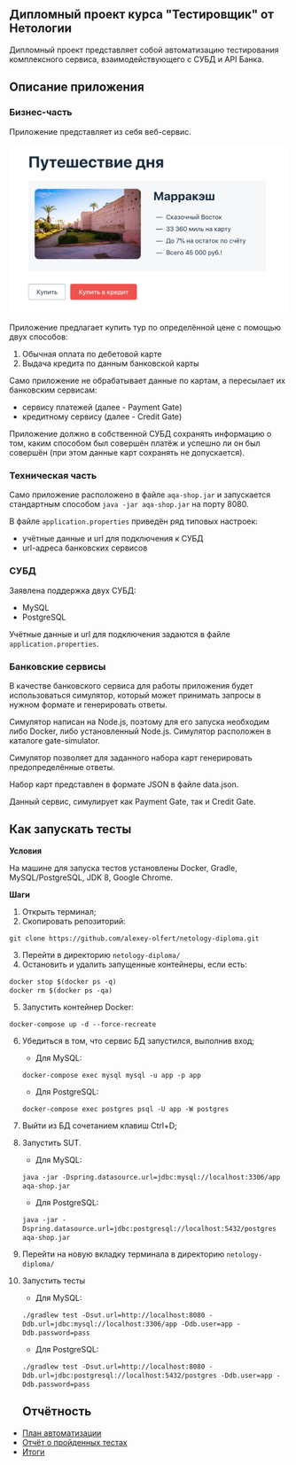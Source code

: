 ## Дипломный проект курса "Тестировщик" от Нетологии

Дипломный проект представляет собой автоматизацию тестирования комплексного сервиса, взаимодействующего с СУБД и API Банка.

## Описание приложения

### Бизнес-часть

Приложение представляет из себя веб-сервис.

![Service](pics/service.png)

Приложение предлагает купить тур по определённой цене с помощью двух способов:

1. Обычная оплата по дебетовой карте
1. Выдача кредита по данным банковской карты

Само приложение не обрабатывает данные по картам, а пересылает их банковским сервисам:

* сервису платежей (далее - Payment Gate)
* кредитному сервису (далее - Credit Gate)

Приложение должно в собственной СУБД сохранять информацию о том, каким способом был совершён платёж и успешно ли он был совершён (при этом данные карт сохранять не допускается).

### Техническая часть

Само приложение расположено в файле `aqa-shop.jar` и запускается стандартным способом `java -jar aqa-shop.jar` на порту 8080.

В файле `application.properties` приведён ряд типовых настроек:

* учётные данные и url для подключения к СУБД
* url-адреса банковских сервисов

### СУБД

Заявлена поддержка двух СУБД:

* MySQL
* PostgreSQL

Учётные данные и url для подключения задаются в файле `application.properties`.

### Банковские сервисы

В качестве банковского сервиса для работы приложения будет использоваться симулятор, который может принимать запросы в нужном формате и генерировать ответы.

Симулятор написан на Node.js, поэтому для его запуска необходим либо Docker, либо установленный Node.js. Симулятор расположен в каталоге gate-simulator.

Симулятор позволяет для заданного набора карт генерировать предопределённые ответы.

Набор карт представлен в формате JSON в файле data.json.

Данный сервис, симулирует как Payment Gate, так и Credit Gate.

## Как запускать тесты

**Условия**

На машине для запуска тестов установлены Docker, Gradle, MySQL/PostgreSQL, JDK 8, Google Chrome.

**Шаги**

1. Открыть терминал;
2. Скопировать репозиторий:
```
git clone https://github.com/alexey-olfert/netology-diploma.git
```
3. Перейти в директорию `netology-diploma/`
4. Остановить и удалить запущенные контейнеры, если есть:
```
docker stop $(docker ps -q)
docker rm $(docker ps -qa)
```
5. Запустить контейнер Docker:
```
docker-compose up -d --force-recreate
```
6. Убедиться в том, что сервис БД запустился, выполнив вход;

    * Для MySQL:
    ```
    docker-compose exec mysql mysql -u app -p app
    ```
    * Для PostgreSQL:
    ```
    docker-compose exec postgres psql -U app -W postgres
    ```


7. Выйти из БД сочетанием клавиш Ctrl+D;
8. Запустить SUT.

    * Для MySQL:
    ```
    java -jar -Dspring.datasource.url=jdbc:mysql://localhost:3306/app aqa-shop.jar
    ```
    * Для PostgreSQL:

    ```
    java -jar -Dspring.datasource.url=jdbc:postgresql://localhost:5432/postgres aqa-shop.jar

    ```    

9. Перейти на новую вкладку терминала в директорию `netology-diploma/`
10. Запустить тесты

    * Для MySQL:
    ```
    ./gradlew test -Dsut.url=http://localhost:8080 -Ddb.url=jdbc:mysql://localhost:3306/app -Ddb.user=app -Ddb.password=pass
    ```

    * Для PostgreSQL:
    ```
    ./gradlew test -Dsut.url=http://localhost:8080 -Ddb.url=jdbc:postgresql://localhost:5432/postgres -Ddb.user=app -Ddb.password=pass
    ```
    ## Отчётность

+ [План автоматизации](docs/Plan.md)
+ [Отчёт о пройденных тестах](docs/Report.md)
+ [Итоги](docs/Summary.md)
